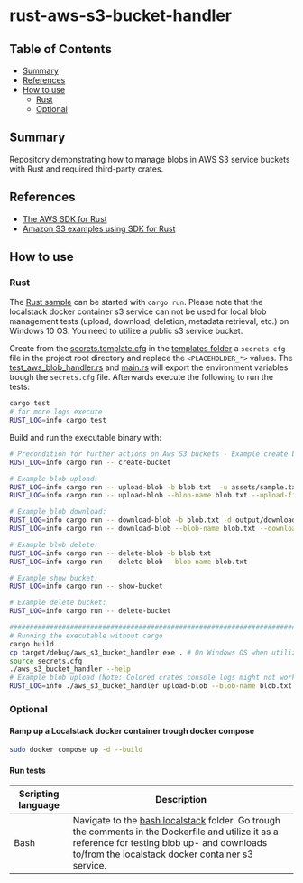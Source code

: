 # rust-aws-s3-bucket-handler

## Table of Contents

- [Summary](#summary)
- [References](#references)
- [How to use](#how-to-use)
  - [Rust](#rust)
  - [Optional](#optional)

## Summary

Repository demonstrating how to manage blobs in AWS S3 service buckets with Rust and required third-party crates.


## References

- [The AWS SDK for Rust ](https://www.serverlessguru.com/blog/aws-sdk-for-rust-getting-started)
- [Amazon S3 examples using SDK for Rust](https://docs.aws.amazon.com/sdk-for-rust/latest/dg/rust_s3_code_examples.html)

## How to use

### Rust

The [Rust sample](./src/main.rs) can be started with `cargo run`. Please note that the localstack docker container s3 service can not be used for local blob management tests (upload, download, deletion, metadata retrieval, etc.) on Windows 10 OS. You need to utilize a public s3 service bucket.

Create from the [secrets.template.cfg](./templates/secrets.template.cfg) in the [templates folder](./templates/) a `secrets.cfg` file in the project root directory and replace the `<PLACEHOLDER_*>` values. The [test_aws_blob_handler.rs](./test/test_aws_blob_handler.rs) and [main.rs](./src/main.rs) will export the environment variables trough the `secrets.cfg` file.
Afterwards execute the following to run the tests:

```bash
cargo test
# for more logs execute
RUST_LOG=info cargo test
```

Build and run the executable binary with:

```bash
# Precondition for further actions on Aws S3 buckets - Example create bucket: 
RUST_LOG=info cargo run -- create-bucket

# Example blob upload: 
RUST_LOG=info cargo run -- upload-blob -b blob.txt  -u assets/sample.txt
RUST_LOG=info cargo run -- upload-blob --blob-name blob.txt --upload-file-path assets/sample.txt 

# Example blob download: 
RUST_LOG=info cargo run -- download-blob -b blob.txt -d output/download.txt
RUST_LOG=info cargo run -- download-blob --blob-name blob.txt --download-file-path "output/download.txt"

# Example blob delete: 
RUST_LOG=info cargo run -- delete-blob -b blob.txt
RUST_LOG=info cargo run -- delete-blob --blob-name blob.txt

# Example show bucket: 
RUST_LOG=info cargo run -- show-bucket

# Example delete bucket: 
RUST_LOG=info cargo run -- delete-bucket

#####################################################################################################################
# Running the executable without cargo  
cargo build
cp target/debug/aws_s3_bucket_handler.exe . # On Windows OS when utilizing Git Bash or WSL
source secrets.cfg
./aws_s3_bucket_handler --help
# Example blob upload (Note: Colored crates console logs might not work on certain terminals): 
RUST_LOG=info ./aws_s3_bucket_handler upload-blob --blob-name blob.txt --upload-file-path assets/sample.txt 
```

### Optional

#### Ramp up a Localstack docker container trough docker compose

```bash
sudo docker compose up -d --build
```

#### Run tests

| Scripting language | Description | 
|----------|----------|
| Bash | Navigate to the [bash localstack](./localstack/bash/) folder. Go trough the comments in the Dockerfile and utilize it as a reference for testing blob up- and downloads to/from the localstack docker container s3 service. | 
